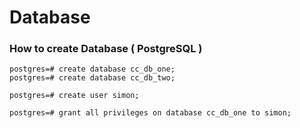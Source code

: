 # Database

### How to create Database ( PostgreSQL )

    postgres=# create database cc_db_one;
    postgres=# create database cc_db_two;

    postgres=# create user simon;

    postgres=# grant all privileges on database cc_db_one to simon;
